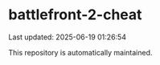 # battlefront-2-cheat

Last updated: 2025-06-19 01:26:54

This repository is automatically maintained.
